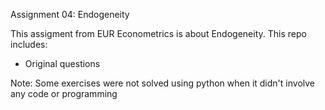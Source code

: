 Assignment 04: Endogeneity

This assigment from EUR Econometrics is about Endogeneity. This repo includes:

* Original questions

Note: Some exercises were not solved using python when it didn't involve any code or programming
